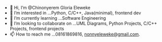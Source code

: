 - 👋 Hi, I’m @Chinonyerem Gloria Eleweke
- 👀 I’m interested in ...Python, C/C++, Java(minimal), frontend dev
- 🌱 I’m currently learning ...Software Engineering
- 💞️ I’m looking to collaborate on ...UML Diagrams, Python Projects, C/C++ Projects, frontend projects
- 📫 How to reach me ...08161869816, nonnyeleweke@gmail.com.

<!---
Nonnyyyyyy/Nonnyyyyyy is a ✨ special ✨ repository because its `README.md` (this file) appears on your GitHub profile.
You can click the Preview link to take a look at your changes.
--->
